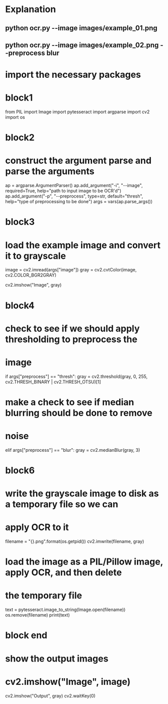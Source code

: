# Explanation

## python ocr.py --image images/example_01.png 
## python ocr.py --image images/example_02.png  --preprocess blur

# import the necessary packages

# block1

from PIL import Image
import pytesseract
import argparse
import cv2
import os


# block2


# construct the argument parse and parse the arguments
ap = argparse.ArgumentParser()
ap.add_argument("-i", "--image", required=True,
	help="path to input image to be OCR'd")
ap.add_argument("-p", "--preprocess", type=str, default="thresh",
	help="type of preprocessing to be done")
args = vars(ap.parse_args())


# block3

# load the example image and convert it to grayscale
image = cv2.imread(args["image"])
gray = cv2.cvtColor(image, cv2.COLOR_BGR2GRAY)

cv2.imshow("Image", gray)


# block4
# check to see if we should apply thresholding to preprocess the
# image
if args["preprocess"] == "thresh":
	gray = cv2.threshold(gray, 0, 255,
		cv2.THRESH_BINARY | cv2.THRESH_OTSU)[1]

# make a check to see if median blurring should be done to remove
# noise
elif args["preprocess"] == "blur":
	gray = cv2.medianBlur(gray, 3)


# block6


# write the grayscale image to disk as a temporary file so we can
# apply OCR to it
filename = "{}.png".format(os.getpid())
cv2.imwrite(filename, gray)

# load the image as a PIL/Pillow image, apply OCR, and then delete
# the temporary file
text = pytesseract.image_to_string(Image.open(filename))
os.remove(filename)
print(text)


# block end

# show the output images
# cv2.imshow("Image", image)
cv2.imshow("Output", gray)
cv2.waitKey(0)
